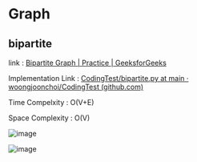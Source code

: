 # Graph

## bipartite



link : [Bipartite Graph | Practice | GeeksforGeeks](https://practice.geeksforgeeks.org/problems/bipartite-graph/1/?page=1&difficulty[]=1&difficulty[]=2&category[]=Graph&sortBy=submissions#)

Implementation Link : [CodingTest/bipartite.py at main · woongjoonchoi/CodingTest (github.com)](https://github.com/woongjoonchoi/CodingTest/blob/main/geeksforgeeks/Graph/bipartite.py)



Time Compelxity : O(V+E)

Space Complexity : O(V)

![image](https://user-images.githubusercontent.com/50165842/158592054-04bab24b-9d01-4699-920f-799a7d91c124.png)



![image](https://user-images.githubusercontent.com/50165842/158592081-b93e7241-2749-4c2a-838e-0459c1e91f1a.png)
